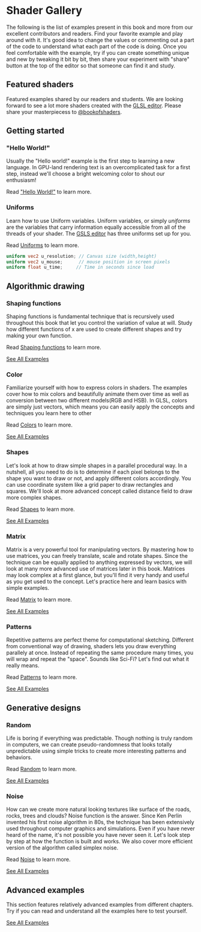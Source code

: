 # Shader Gallery

The following is the list of examples present in this book and more from our excellent contributors and readers. Find your favorite example and play around with it. It's good idea to change the values or commenting out a part of the code to understand what each part of the code is doing. Once you feel comfortable with the example, try if you can create something unique and new by tweaking it bit by bit, then share your experiment with "share" button at the top of the editor so that someone can find it and study.

## Featured shaders

Featured examples shared by our readers and students. We are looking forward to see a lot more shaders created with the [GLSL editor](http://editor.thebookofshaders.com/). Please share your masterpiecess to [@bookofshaders](https://twitter.com/bookofshaders).


<div class="glslChapterGallery" data="shared" data-properties="clickRun:editor"></div>

<a id="shared"></a>
## Getting started
### "Hello World!"

Usually the "Hello world!" example is the first step to learning a new language. In GPU-land rendering text is an overcomplicated task for a first step, instead we'll choose a bright welcoming color to shout our enthusiasm!

Read ["Hello World!"](../02) to learn more.


<a id="02"></a>
### Uniforms

Learn how to use Uniform variables. Uniform variables, or simply *uniforms* are the variables that carry information equally accessible from all of the threads of your shader. The [GSLS editor](http://editor.thebookofshaders.com/) has three uniforms set up for you.

Read [Uniforms](../03) to learn more.

```glsl
uniform vec2 u_resolution; // Canvas size (width,height)
uniform vec2 u_mouse;      // mouse position in screen pixels
uniform float u_time;	  // Time in seconds since load
```

<div class="glslChapterGallery" data="02" data-properties="clickRun:editor"></div>


<a id="05"></a>
## Algorithmic drawing
### Shaping functions

Shaping functions is fundamental technique that is recursively used throughout this book that let you control the variation of value at will. Study how different functions of x are used to create different shapes and try making your own function.

Read [Shaping functions](../05) to learn more.

<div class="glslChapterGallery" data="05,3" data-properties="clickRun:editor"></div>
<div class="extra-container"><a href="./05">See All Examples</a></div>


<a id="06"></a>
### Color

Familiarize yourself with how to express colors in shaders. The examples cover how to mix colors and beautifully animate them over time as well as conversion between two different models(RGB and HSB).
In GLSL, colors are simply just vectors, which means you can easily apply the concepts and techniques you learn here to other

Read [Colors](../06) to learn more.

<div class="glslChapterGallery" data="06,3" data-properties="clickRun:editor"></div>
<div class="extra-container"><a href="./06">See All Examples</a></div>

<a id="07"></a>
### Shapes

Let's look at how to draw simple shapes in a parallel procedural way. In a nutshell, all you need to do is to determine if each pixel belongs to the shape you want to draw or not, and apply different colors accordingly. You can use coordinate system like a grid paper to draw rectangles and squares. We'll look at more advanced concept called distance field to draw more complex shapes.

Read [Shapes](../07) to learn more.

<div class="glslChapterGallery" data="07,3" data-properties="clickRun:editor"></div>
<div class="extra-container"><a href="./07">See All Examples</a></div>

<a id="08"></a>
### Matrix

Matrix is a very powerful tool for manipulating vectors. By mastering how to use matrices, you can freely translate, scale and rotate shapes. Since the technique can be equally applied to anything expressed by vectors, we will look at many more advanced use of matrices later in this book.
Matrices may look complex at a first glance, but you'll find it very handy and useful as you get used to the concept. Let's practice here and learn basics with simple examples.

Read [Matrix](../08) to learn more.

<div class="glslChapterGallery" data="08,3" data-properties="clickRun:editor"></div>
<div class="extra-container"><a href="./08">See All Examples</a></div>


<a id="09"></a>
### Patterns

Repetitive patterns are perfect theme for computational sketching. Different from conventional way of drawing, shaders lets you draw everything parallely at once. Instead of repeating the same procedure many times, you will wrap and repeat the "space". Sounds like Sci-Fi? Let's find out what it really means.

Read [Patterns](../09) to learn more.

<div class="glslChapterGallery" data="09,3" data-properties="clickRun:editor"></div>
<div class="extra-container"><a href="./09">See All Examples</a></div>


<a id="10"></a>
## Generative designs
### Random

Life is boring if everything was predictable. Though nothing is truly random in computers, we can create pseudo-randomness that looks totally unpredictable using simple tricks to create more interesting patterns and behaviors.

Read [Random](../10) to learn more.

<div class="glslChapterGallery" data="10,3" data-properties="clickRun:editor"></div>
<div class="extra-container"><a href="./10">See All Examples</a></div>


<a id="11"></a>
### Noise

How can we create more natural looking textures like surface of the roads, rocks, trees and clouds? Noise function is the answer.
Since Ken Perlin invented his first noise algorithm in 80s, the technique has been extensively used throughout computer graphics and simulations. Even if you have never heard of the name, it's not possible you have never seen it. Let's look step by step at how the function is built and works. We also cover more efficient version of the algorithm called simplex noise.

Read [Noise](../11) to learn more.

<div class="glslChapterGallery" data="11,3" data-properties="clickRun:editor"></div>
<div class="extra-container"><a href="./11">See All Examples</a></div>


<a id="advanced"></a>
## Advanced examples

This section features relatively advanced examples from different chapters. Try if you can read and understand all the examples here to test yourself.

<div class="glslChapterGallery" data="advanced, 3" data-properties="clickRun:editor"></div>
<div class="extra-container"><a href="./advanced">See All Examples</a></div>
